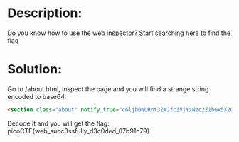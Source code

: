 # Description:
Do you know how to use the web inspector?
Start searching [here](http://titan.picoctf.net:58480/) to find the flag

# Solution:
Go to /about.html, inspect the page and you will find a strange string encoded to base64:
```html
<section class="about" notify_true="cGljb0NURnt3ZWJfc3VjYzNzc2Z1bGx5X2QzYzBkZWRfMDdiOTFjNzl9">
```
Decode it and you will get the flag: picoCTF{web_succ3ssfully_d3c0ded_07b91c79}
